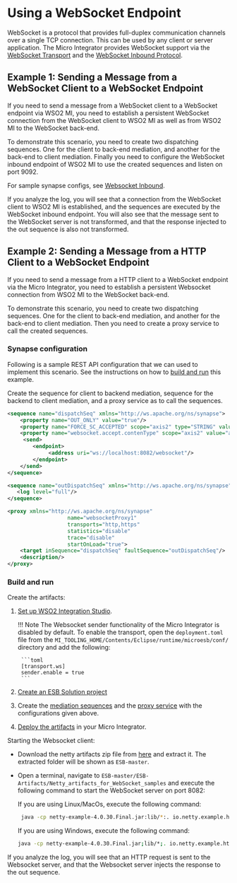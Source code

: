 # Using a WebSocket Endpoint

WebSocket is a protocol that provides full-duplex communication channels over a single TCP connection. This can be used by any client or server application. The Micro Integrator provides WebSocket support via the [WebSocket Transport](../../../../setup/transport_configurations/configuring-transports/#configuring-the-websocket-transport) and the [WebSocket Inbound Protocol](../../inbound_endpoint_examples/inbound-endpoint-secured-websocket).

## Example 1: Sending a Message from a WebSocket Client to a WebSocket Endpoint

If you need to send a message from a WebSocket client to a WebSocket
endpoint via WSO2 MI, you need to establish a
persistent WebSocket connection from the WebSocket client to WSO2 MI as well as from WSO2 MI to the
WebSocket back-end.

To demonstrate this scenario, you need to create two dispatching
sequences. One for the client to back-end mediation, and another for the
back-end to client mediation. Finally you need to configure the
WebSocket inbound endpoint of WSO2 MI to use the
created sequences and listen on port 9092.

For sample synapse configs, see [Websocket Inbound](../../inbound_endpoint_examples/inbound-endpoint-secured-websocket).

If you analyze the log, you will see that a connection from the
WebSocket client to WSO2 MI is established, and the
sequences are executed by the WebSocket inbound endpoint. You will also
see that the message sent to the WebSocket server is not transformed,
and that the response injected to the out sequence is also not
transformed.

## Example 2: Sending a Message from a HTTP Client to a WebSocket Endpoint

If you need to send a message from a HTTP client to a WebSocket endpoint
via the Micro Integrator, you need to establish
a persistent Websocket connection from WSO2 MI to the
WebSocket back-end.

To demonstrate this scenario, you need to create two dispatching
sequences. One for the client to back-end mediation, and another for the
back-end to client mediation. Then you need to create a proxy service to
call the created sequences.

### Synapse configuration
Following is a sample REST API configuration that we can used to implement this scenario. See the instructions on how to [build and run](#build-and-run) this example.

Create the sequence for client to backend mediation, sequence for the backend to client mediation, and a proxy service as to call the sequences.

```xml tab='Sequence (Backend Mediation)'
<sequence name="dispatchSeq" xmlns="http://ws.apache.org/ns/synapse">
    <property name="OUT_ONLY" value="true"/>
    <property name="FORCE_SC_ACCEPTED" scope="axis2" type="STRING" value="true"/>
    <property name="websocket.accept.contenType" scope="axis2" value="application/json"/>
     <send>
        <endpoint>
             <address uri="ws://localhost:8082/websocket"/>
        </endpoint>
    </send>
</sequence>
```

```xml tab='Sequence (Backend to Client Mediation)'
<sequence name="outDispatchSeq" xmlns="http://ws.apache.org/ns/synapse">
   <log level="full"/>
</sequence>
```

```xml tab='Sequence (Proxy Service)'
<proxy xmlns="http://ws.apache.org/ns/synapse"
                   name="websocketProxy1"
                   transports="http,https"
                   statistics="disable"
                   trace="disable"
                   startOnLoad="true">
    <target inSequence="dispatchSeq" faultSequence="outDispatchSeq"/>
    <description/>
</proxy>
```

### Build and run

Create the artifacts:

1. [Set up WSO2 Integration Studio](../../../../develop/installing-WSO2-Integration-Studio).

    !!! Note
        The Websocket sender functionality of the Micro Integrator is disabled by default. To enable the transport, open the `deployment.toml` file from the `MI_TOOLING_HOME/Contents/Eclipse/runtime/microesb/conf/` directory and add the following: 

        ```toml
        [transport.ws]
        sender.enable = true
        ```
        
2. [Create an ESB Solution project](../../../../develop/creating-projects/#esb-config-project)
3. Create the [mediation sequences](../../../../develop/creating-artifacts/creating-reusable-sequences) and the [proxy service](../../../../develop/creating-artifacts/creating-a-proxy-service) with the configurations given above.
4. [Deploy the artifacts](../../../../develop/deploy-and-run) in your Micro Integrator.

Starting the Websocket client:

-  Download the netty artifacts zip file from [here](https://github.com/wso2-docs/ESB) and extract it. The extracted folder will be shown as `ESB-master`.
-  Open a terminal, navigate to `ESB-master/ESB-Artifacts/Netty_artifacts_for_WebSocket_samples` and execute the following command to start the WebSocket server on port 8082:
   
   If you are using Linux/MacOs, execute the following command: 
   ```bash
    java -cp netty-example-4.0.30.Final.jar:lib/*:. io.netty.example.http.websocketx.server.WebSocketServer
    ```
   If you are using Windows, execute the following command: 
   ```bash
   java -cp netty-example-4.0.30.Final.jar;lib/*;. io.netty.example.http.websocketx.server.WebSocketServer
   ```

If you analyze the log, you will see that an HTTP request is sent to the
Websocket server, and that the Websocket server injects the response to
the out sequence.
